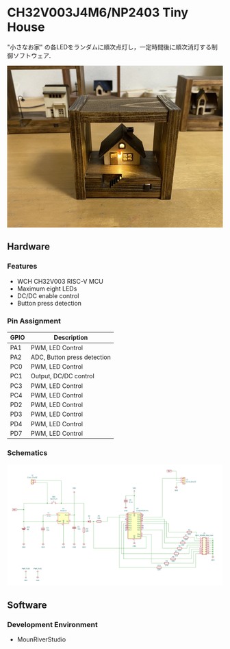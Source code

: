 # CH32V003J4M6/NP2403 Tiny House

"小さなお家" の各LEDをランダムに順次点灯し，一定時間後に順次消灯する制御ソフトウェア．

![Device Image](device_image.jpg)

## Hardware

### Features

- WCH CH32V003 RISC-V MCU
- Maximum eight LEDs
- DC/DC enable control
- Button press detection

### Pin Assignment

| GPIO | Description |
| --- | --- |
| PA1 | PWM, LED Control |
| PA2 | ADC, Button press detection |
| PC0 | PWM, LED Control |
| PC1 | Output, DC/DC control |
| PC3 | PWM, LED Control |
| PC4 | PWM, LED Control |
| PD2 | PWM, LED Control |
| PD3 | PWM, LED Control |
| PD4 | PWM, LED Control |
| PD7 | PWM, LED Control |

### Schematics

![Schematics](schematics.png)

## Software

### Development Environment

- MounRiverStudio
